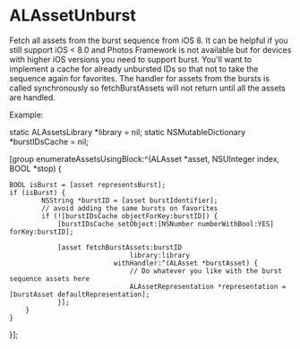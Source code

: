 # ALAssetUnburst
Fetch all assets from the burst sequence from iOS 8. It can be helpful if you still support iOS < 8.0 and
Photos Framework is not available but for devices with higher iOS versions you need to support burst. 
You'll want to implement a cache for already unbursted IDs so that not to take the sequence again for favorites.
The handler for assets from the bursts is called synchronously so fetchBurstAssets will not return until all the assets are handled.

Example:

static ALAssetsLibrary *library = nil;
static NSMutableDictionary *burstIDsCache = nil;

[group enumerateAssetsUsingBlock:^(ALAsset *asset, NSUInteger index, BOOL *stop) {

    BOOL isBurst = [asset representsBurst];
    if (isBurst) {
            NSString *burstID = [asset burstIdentifier];
            // avoid adding the same bursts on favorites
            if (![burstIDsCache objectForKey:burstID]) {
                [burstIDsCache setObject:[NSNumber numberWithBool:YES] forKey:burstID];

                [asset fetchBurstAssets:burstID
                                  library:library
                              withHandler:^(ALAsset *burstAsset) {
                                  // Do whatever you like with the burst sequence assets here
                                  ALAssetRepresentation *representation = [burstAsset defaultRepresentation];
                }];
        }
    }
}];

